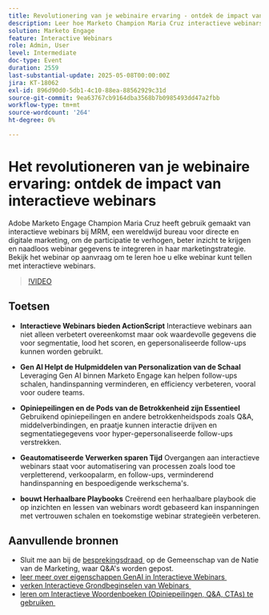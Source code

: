 ```yaml
---
title: Revolutionering van je webinaire ervaring - ontdek de impact van interactieve webinars
description: Leer hoe Marketo Champion Maria Cruz interactieve webinars gebruikt om de betrokkenheid te vergroten, inzicht te krijgen en marketing bij MRM te verbeteren. Kijk nu op aanvraag!
solution: Marketo Engage
feature: Interactive Webinars
role: Admin, User
level: Intermediate
doc-type: Event
duration: 2559
last-substantial-update: 2025-05-08T00:00:00Z
jira: KT-18062
exl-id: 896d90d0-5db1-4c10-88ea-88562929c31d
source-git-commit: 9ea63767cb9164dba3568b7b0985493dd47a2fbb
workflow-type: tm+mt
source-wordcount: '264'
ht-degree: 0%

---
```


# Het revolutioneren van je webinaire ervaring: ontdek de impact van interactieve webinars

Adobe Marketo Engage Champion Maria Cruz heeft gebruik gemaakt van interactieve webinars bij MRM, een wereldwijd bureau voor directe en digitale marketing, om de participatie te verhogen, beter inzicht te krijgen en naadloos webinar gegevens te integreren in haar marketingstrategie. Bekijk het webinar op aanvraag om te leren hoe u elke webinar kunt tellen met interactieve webinars.

>[!VIDEO](https://video.tv.adobe.com/v/3458099/?learn=on&enablevpops)

## Toetsen

* **Interactieve Webinars bieden ActionScript** Interactieve webinars aan niet alleen verbetert overeenkomst maar ook waardevolle gegevens die voor segmentatie, lood het scoren, en gepersonaliseerde follow-ups kunnen worden gebruikt.

* **Gen AI Helpt de Hulpmiddelen van Personalization van de Schaal** Leveraging Gen AI binnen Marketo Engage kan helpen follow-ups schalen, handinspanning verminderen, en efficiency verbeteren, vooral voor oudere teams.

* **Opiniepeilingen en de Pods van de Betrokkenheid zijn Essentieel** Gebruikend opiniepeilingen en andere betrokkenheidspods zoals Q&amp;A, middelverbindingen, en praatje kunnen interactie drijven en segmentatiegegevens voor hyper-gepersonaliseerde follow-ups verstrekken.

* **Geautomatiseerde Verwerken sparen Tijd** Overgangen aan interactieve webinars staat voor automatisering van processen zoals lood toe verpletterend, verkoopalarm, en follow-ups, verminderend handinspanning en bespoedigende werkschema&#39;s.

* **bouwt Herhaalbare Playbooks** Creërend een herhaalbare playbook die op inzichten en lessen van webinars wordt gebaseerd kan inspanningen met vertrouwen schalen en toekomstige webinar strategieën verbeteren.

## Aanvullende bronnen

* Sluit me aan bij de [&#x200B; besprekingsdraad &#x200B;](https://nation.marketo.com/t5/product-blogs/on-demand-learn-from-your-peers-revolutionizing-your-webinar/ba-p/356260) op de Gemeenschap van de Natie van de Marketing, waar Q&amp;A&#39;s worden gepost.
* [&#x200B; leer meer over eigenschappen GenAI in Interactieve Webinars &#x200B;](https://nation.marketo.com/t5/latest-product-innovations/discover-how-genai-can-elevate-your-upcoming-webinars/ba-p/355055)
* [&#x200B; verken Interactieve Grondbeginselen van Webinars &#x200B;](https://experienceleague.adobe.com/nl/docs/marketo/using/product-docs/demand-generation/events/interactive-webinars/interactive-webinars-overview)
* [&#x200B; leren om Interactieve Woordenboeken (Opiniepeilingen, Q&amp;A, CTAs) te gebruiken &#x200B;](https://experienceleague.adobe.com/nl/docs/marketo/using/product-docs/demand-generation/events/interactive-webinars/best-practices-for-interactive-webinars)
